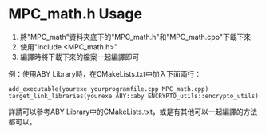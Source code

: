 # MPC_math.h Usage

1. 將"MPC_math"資料夾底下的"MPC_math.h"和"MPC_math.cpp"下載下來
2. 使用"include <MPC_math.h>"
3. 編譯時將下載下來的檔案一起編譯即可

例：使用ABY Library時，在CMakeLists.txt中加入下面兩行：
~~~
add_executable(yourexe yourprogramfile.cpp MPC_math.cpp)
target_link_libraries(yourexe ABY::aby ENCRYPTO_utils::encrypto_utils)
~~~

詳請可以參考ABY Library中的CMakeLists.txt，或是有其他可以一起編譯的方法都可以。
